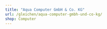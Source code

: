 ```yaml
---
title: "Aqua Computer GmbH & Co. KG"
url: /gleichen/aqua-computer-gmbh-und-co-kg/
shop: Computer
---
```


